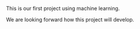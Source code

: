 This is our first project using machine learning.

We are looking forward how this project will develop.